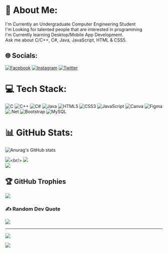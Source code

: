 # 💫 About Me:
I'm Currently an Undergraduate Computer Engineering Student<br>I'm Looking for talented people that are interested in programming<br>I'm Currently learning Desktop/Mobile App Development.<br>Ask me about C/C++, C#, Java, JavaScript, HTML & CSS5.<br>


## 🌐 Socials:
[![Facebook](https://img.shields.io/badge/Facebook-%231877F2.svg?logo=Facebook&logoColor=white)](https://facebook.com/abdulrahaman.almkhlafi.3) [![Instagram](https://img.shields.io/badge/Instagram-%23E4405F.svg?logo=Instagram&logoColor=white)](https://instagram.com/abdulrahman_almkhlafi/) [![Twitter](https://img.shields.io/badge/Twitter-%231DA1F2.svg?logo=Twitter&logoColor=white)](https://twitter.com/AAlmkhalfi) 

# 💻 Tech Stack:
![C](https://img.shields.io/badge/c-%2300599C.svg?style=for-the-badge&logo=c&logoColor=white) ![C++](https://img.shields.io/badge/c++-%2300599C.svg?style=for-the-badge&logo=c%2B%2B&logoColor=white) ![C#](https://img.shields.io/badge/c%23-%23239120.svg?style=for-the-badge&logo=c-sharp&logoColor=white) ![Java](https://img.shields.io/badge/java-%23ED8B00.svg?style=for-the-badge&logo=java&logoColor=white) ![HTML5](https://img.shields.io/badge/html5-%23E34F26.svg?style=for-the-badge&logo=html5&logoColor=white) ![CSS3](https://img.shields.io/badge/css3-%231572B6.svg?style=for-the-badge&logo=css3&logoColor=white) ![JavaScript](https://img.shields.io/badge/javascript-%23323330.svg?style=for-the-badge&logo=javascript&logoColor=%23F7DF1E) ![Canva](https://img.shields.io/badge/Canva-%2300C4CC.svg?style=for-the-badge&logo=Canva&logoColor=white) 	![Figma](https://img.shields.io/badge/figma-%23F24E1E.svg?style=for-the-badge&logo=figma&logoColor=white) ![.Net](https://img.shields.io/badge/.NET-5C2D91?style=for-the-badge&logo=.net&logoColor=white) ![Bootstrap](https://img.shields.io/badge/bootstrap-%23563D7C.svg?style=for-the-badge&logo=bootstrap&logoColor=white) ![MySQL](https://img.shields.io/badge/mysql-%2300f.svg?style=for-the-badge&logo=mysql&logoColor=white)
# 📊 GitHub Stats:
![Anurag's GitHub stats](https://github-readme-stats.vercel.app/api?username=almkhlafi&theme=dark&show_icons=true)

![]([https://github-readme-stats.vercel.app/api?username=almkhlafi&theme=dark&hide_border=false&include_all_commits=false&count_private=false](https://github-readme-stats.vercel.app/api?username=almkhlafi&theme=dark&hide_border=false&include_all_commits=false&count_private=false))<br/>
![](https://github-readme-streak-stats.herokuapp.com/?user=almkhlafi&theme=dark&hide_border=false)<br/>
![](https://github-readme-stats.vercel.app/api/top-langs/?username=almkhlafi&theme=dark&hide_border=false&include_all_commits=false&count_private=false&layout=compact)

## 🏆 GitHub Trophies
![](https://github-profile-trophy.vercel.app/?username=almkhlafi&theme=radical&no-frame=false&no-bg=false&margin-w=4)

### ✍️ Random Dev Quote
![](https://quotes-github-readme.vercel.app/api?type=horizontal&theme=tokyonight)





---
[![](https://visitcount.itsvg.in/api?id=AlajeBash&icon=0&color=0)](https://visitcount.itsvg.in)

<!-- Proudly created with GPRM ( https://gprm.itsvg.in ) -->

<a href="https://visitcount.itsvg.in">
  <img src="https://visitcount.itsvg.in/api?id=Almkhlafi&label=Profile%20Views&color=12&icon=5&pretty=true" />
</a>



<picture>
<source 
  srcset="https://github-readme-stats.vercel.app/api?
          name=almkhlafi&show_icons=true&theme=dark"
  media="(prefers-color-scheme: dark)"
/>


